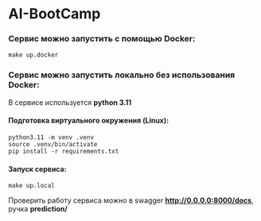 # AI-BootCamp

### Сервис можно запустить с помощью Docker:
```commandline
make up.docker
```

### Сервис можно запустить локально бeз использования Docker:
В сервисе используется **python 3.11**

#### Подготовка виртуального окружения (Linux):
```commandline
python3.11 -m venv .venv
source .venv/bin/activate
pip install -r requirements.txt
```

#### Запуск сервиса:
```commandline
make up.local
```

Проверить работу сервиса можно в swagger **http://0.0.0.0:8000/docs**, ручка **prediction/**
